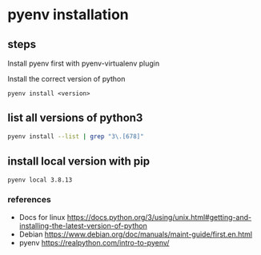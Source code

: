 # pyenv installation

## steps

Install pyenv first with pyenv-virtualenv plugin

Install the correct version of python

```
pyenv install <version>
```

## list all versions of python3

```bash
pyenv install --list | grep "3\.[678]"
```

## install local version with pip

```
pyenv local 3.8.13
```

### references

- Docs for linux https://docs.python.org/3/using/unix.html#getting-and-installing-the-latest-version-of-python
- Debian https://www.debian.org/doc/manuals/maint-guide/first.en.html
- pyenv https://realpython.com/intro-to-pyenv/
